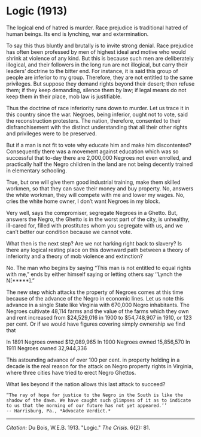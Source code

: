 # Logic (1913)

The logical end of hatred is murder. Race prejudice is traditional hatred of human beings. Its end is lynching, war and extermination.

To say this thus bluntly and brutally is to invite strong denial. Race prejudice has often been professed by men of highest ideal and motive who would shrink at violence of any kind. But this is because such men are deliberately illogical, and their followers in the long run are not illogical, but carry their leaders’ doctrine to the bitter end. For instance, it is said this group of people are inferior to my group. Therefore, they are not entitled to the same privileges. But suppose they demand rights beyond their desert; then refuse them; if they keep demanding, silence them by law; if legal means do not keep them in their place, mob law is justifiable.

Thus the doctrine of race inferiority runs down to murder. Let us trace it in this country since the war. Negroes, being inferior, ought not to vote, said the reconstruction protesters. The nation, therefore, consented to their disfranchisement with the distinct understanding that all their other rights and privileges were to be preserved.

But if a man is not fit to vote why educate him and make him discontented? Consequently there was a movement against education which was so successful that to-day there are 2,000,000 Negroes not even enrolled, and practically half the Negro children in the land are not being decently trained in elementary schooling.

True, but one will give them good industrial training, make them skilled workmen, so that they can save their money and buy property. No, answers the white workman, they will compete with me and lower my wages. No, cries the white home owner, I don’t want Negroes in my block.

Very well, says the compromiser, segregate Negroes in a Ghetto. But, answers the Negro, the Ghetto is in the worst part of the city, is unhealthy, ill-cared for, filled with prostitutes whom you segregate with us, and we can’t better our condition because we cannot vote.

What then is the next step? Are we not harking right back to slavery? Is there any logical resting place on this downward path between a theory of inferiority and a theory of mob violence and extinction?

No. The man who begins by saying “This man is not entitled to equal rights with me,” ends by either himself saying or letting others say ‘‘Lynch the N[*****].”

The new step which attacks the property of Negroes comes at this time because of the advance of the Negro in economic lines. Let us note this advance in a single State like Virginia with 670,000 Negro inhabitants. The Negroes cultivate 48,114 farms and the value of the farms which they own and rent increased from $24,529,016 in 1900 to $54,748,907 in 1910, or 123 per cent. Or if we would have figures covering simply ownership we find that

In 1891 Negroes owned $12,089,965
In 1900 Negroes owned 15,856,570
In 1911 Negroes owned 32,944,336

This astounding advance of over 100 per cent. in property holding in a decade is the real reason for the attack on Negro property rights in Virginia, where three cities have tried to erect Negro Ghettos.

What lies beyond if the nation allows this last attack to succeed?

```{epigraph}
“The ray of hope for justice to the Negro in the South is like the shadow of the dawn. We have caught such glimpses of it as to indicate to us that the morning of our future has not yet appeared.’’
-- Harrisburg, Pa., *Advocate Verdict.*
```


______________
*Citation:* Du Bois, W.E.B. 1913. "Logic." *The Crisis*. 6(2): 81.